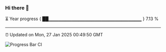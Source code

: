 ### Hi there 👋

⏳ Year progress { ██▁▁▁▁▁▁▁▁▁▁▁▁▁▁▁▁▁▁▁▁▁▁▁▁▁▁▁▁ } 7.13 %

---

⏰ Updated on Mon, 27 Jan 2025 00:49:50 GMT

![Progress Bar CI](https://github.com/Shyam-Makwana/GitHub-Actions-Demo/workflows/Progress%20Bar%20CI/badge.svg)
